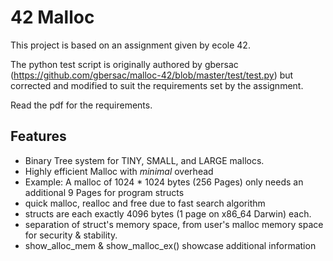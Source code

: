 
# 42 Malloc
This project is based on an assignment given by ecole 42. 

The python test script is originally authored by gbersac
(https://github.com/gbersac/malloc-42/blob/master/test/test.py) 
but corrected and modified to suit the requirements set by the assignment.

Read the pdf for the requirements.

## Features
- Binary Tree system for TINY, SMALL, and LARGE mallocs.
- Highly efficient Malloc with *minimal* overhead
- Example: A malloc of 1024 * 1024 bytes (256 Pages) only needs an additional 9 Pages for program structs
- quick malloc, realloc and free due to fast search algorithm
- structs are each exactly 4096 bytes (1 page on x86_64 Darwin) each.
- separation of struct's memory space, from user's malloc memory space for security & stability.
- show_alloc_mem & show_malloc_ex() showcase additional information